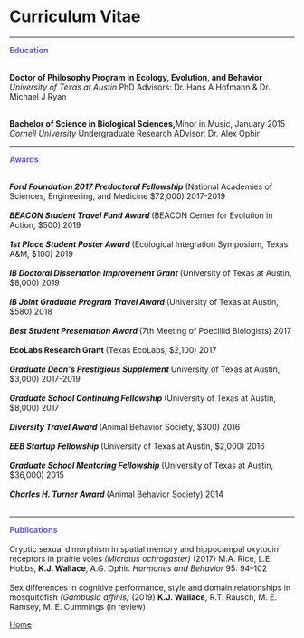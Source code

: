 <body>
		
<div class="container">
<div class="blurb">
<h1>Curriculum Vitae</h1>

<hr size="30">
<p><b><font color="SlateBlue">Education</font></b><br><br>
	
<b>Doctor of Philosophy Program in Ecology, Evolution, and Behavior</b> <br>
<em> University of Texas at Austin </em> PhD Advisors: Dr. Hans A Hofmann & Dr. Michael J Ryan <br><br>

<b>Bachelor of Science in Biological Sciences,</b>Minor in Music, January 2015 <br>
<em> Cornell University </em> Undergraduate Research ADvisor: Dr. Alex Ophir <br>
</p>

<hr>
<p><b><font color="SlateBlue">Awards</font></b><br><br>
	
<b><i>Ford Foundation 2017 Predoctoral Fellowship </i></b>(National Academies of Sciences, Engineering, and Medicine $72,000) 2017-2019<br><br>
<b><i>BEACON Student Travel Fund Award </i></b>(BEACON Center for Evolution in Action, $500) 2019<br><br>
<b><i>1st Place Student Poster Award </i></b>(Ecological Integration Symposium, Texas A&M, $100) 2019<br><br>
<b><i>IB Doctoral Dissertation Improvement Grant </i></b>(University of Texas at Austin, $8,000) 2019<br><br>
<b><i>IB Joint Graduate Program Travel Award </i></b>(University of Texas at Austin, $580) 2018<br><br>
<b><i>Best Student Presentation Award </i></b>(7th Meeting of Poeciliid Biologists) 2017<br><br>
<b>EcoLabs Research Grant </i></b>(Texas EcoLabs, $2,100) 2017<br><br>
<b><i>Graduate Dean's Prestigious Supplement </i></b>University of Texas at Austin, $3,000) 2017-2019<br><br>
<b><i>Graduate School Continuing Fellowship </i></b>(University of Texas at Austin, $8,000) 2017<br><br>
<b><i>Diversity Travel Award </i></b>(Animal Behavior Society, $300) 2016<br><br>
<b><i>EEB Startup Fellowship </i></b>(University of Texas at Austin, $2,000) 2016 <br><br>
<b><i>Graduate School Mentoring Fellowship </i></b>(University of Texas at Austin, $36,000) 2015<br><br>
<b><i>Charles H. Turner Award </i></b>(Animal Behavior Society) 2014<br><br>
</p>

<hr>
<p><b><font color="SlateBlue">Publications</font></b><br><br>
Cryptic sexual dimorphism in spatial memory and hippocampal oxytocin receptors in prairie voles <i>(Microtus ochrogaster)</i> (2017) M.A. Rice, L.E. Hobbs,<b> K.J. Wallace</b>, A.G. Ophir. <i>Hormones and Behavior</i> 95: 94–102<br><br>
Sex differences in cognitive performance, style and domain relationships in mosquitofish <i>(Gambusia affinis)</i> (2019) <b>K.J. Wallace</b>, R.T. Rausch, M. E.  Ramsey,  M. E. Cummings (in review)

	
	
<a href="../">Home</a>
